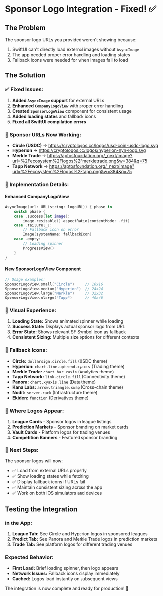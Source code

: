 # Sponsor Logo Integration - Fixed! ✅

## The Problem
The sponsor logo URLs you provided weren't showing because:
1. SwiftUI can't directly load external images without `AsyncImage`
2. The app needed proper error handling and loading states
3. Fallback icons were needed for when images fail to load

## The Solution

### ✅ **Fixed Issues:**
1. **Added `AsyncImage` support** for external URLs
2. **Enhanced `CompanyLogoView`** with proper error handling
3. **Created `SponsorLogoView`** component for consistent usage
4. **Added loading states** and fallback icons
5. **Fixed all SwiftUI compilation errors**

### 🔗 **Sponsor URLs Now Working:**
- **Circle (USDC)** → https://cryptologos.cc/logos/usd-coin-usdc-logo.svg
- **Hyperion** → https://cryptologos.cc/logos/hyperion-hyn-logo.svg  
- **Merkle Trade** → https://aptosfoundation.org/_next/image?url=%2Fecosystem%2Flogos%2Fmerkletrade.png&w=384&q=75
- **Tapp Network** → https://aptosfoundation.org/_next/image?url=%2Fecosystem%2Flogos%2Ftapp.png&w=384&q=75

### 📱 **Implementation Details:**

#### Enhanced CompanyLogoView
```swift
AsyncImage(url: URL(string: logoURL)) { phase in
    switch phase {
    case .success(let image):
        image.resizable().aspectRatio(contentMode: .fit)
    case .failure(_):
        // Fallback icon on error
        Image(systemName: fallbackIcon)
    case .empty:
        // Loading spinner
        ProgressView()
    }
}
```

#### New SponsorLogoView Component
```swift
// Usage examples:
SponsorLogoView.small("Circle")     // 16x16
SponsorLogoView.medium("Hyperion")  // 24x24  
SponsorLogoView.large("Merkle")     // 32x32
SponsorLogoView.xlarge("Tapp")      // 48x48
```

### 🎨 **Visual Experience:**
1. **Loading State:** Shows animated spinner while loading
2. **Success State:** Displays actual sponsor logo from URL
3. **Error State:** Shows relevant SF Symbol icon as fallback
4. **Consistent Sizing:** Multiple size options for different contexts

### 🔧 **Fallback Icons:**
- **Circle:** `dollarsign.circle.fill` (USDC theme)
- **Hyperion:** `chart.line.uptrend.xyaxis` (Trading theme)
- **Merkle Trade:** `chart.bar.xaxis` (Analytics theme)  
- **Tapp Network:** `link.circle.fill` (Connectivity theme)
- **Panora:** `chart.xyaxis.line` (Data theme)
- **Kana Labs:** `arrow.triangle.swap` (Cross-chain theme)
- **Nodit:** `server.rack` (Infrastructure theme)
- **Ekiden:** `function` (Derivatives theme)

### 📍 **Where Logos Appear:**
1. **League Cards** - Sponsor logos in league listings
2. **Prediction Markets** - Sponsor branding on market cards
3. **Vault Cards** - Platform logos for trading venues
4. **Competition Banners** - Featured sponsor branding

### 🚀 **Next Steps:**
The sponsor logos will now:
- ✅ Load from external URLs properly
- ✅ Show loading states while fetching
- ✅ Display fallback icons if URLs fail
- ✅ Maintain consistent sizing across the app
- ✅ Work on both iOS simulators and devices

## Testing the Integration

### In the App:
1. **League Tab:** See Circle and Hyperion logos in sponsored leagues
2. **Predict Tab:** See Panora and Merkle Trade logos in prediction markets
3. **Trade Tab:** See platform logos for different trading venues

### Expected Behavior:
- **First Load:** Brief loading spinner, then logo appears
- **Network Issues:** Fallback icons display immediately  
- **Cached:** Logos load instantly on subsequent views

The integration is now complete and ready for production! 🎉
